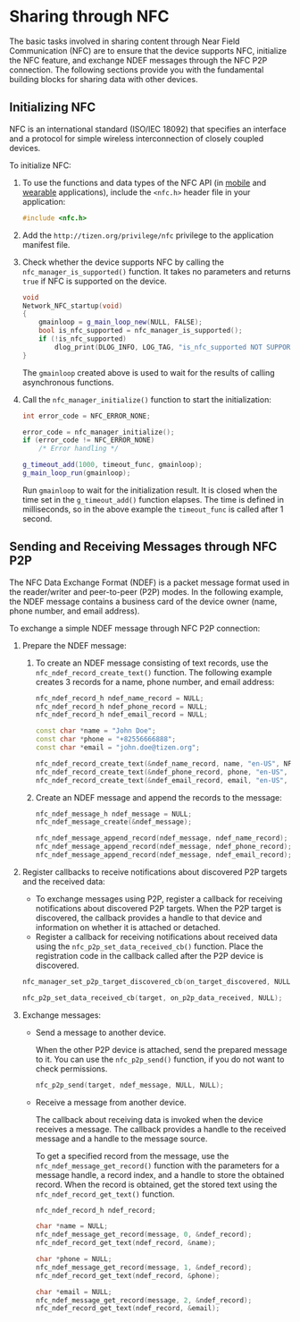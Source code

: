 
# Sharing through NFC

The basic tasks involved in sharing content through Near Field
Communication (NFC) are to ensure that the device supports NFC,
initialize the NFC feature, and exchange NDEF messages through the NFC
P2P connection. The following sections provide you with the fundamental
building blocks for sharing data with other devices.


## Initializing NFC

NFC is an international standard (ISO/IEC 18092) that specifies an
interface and a protocol for simple wireless interconnection of closely
coupled devices.

To initialize NFC:

1.  To use the functions and data types of the NFC API (in
    [mobile](../../api/mobile/latest/group__CAPI__NETWORK__NFC__MODULE.html)
    and
    [wearable](../../api/wearable/latest/group__CAPI__NETWORK__NFC__MODULE.html)
    applications), include the `<nfc.h>` header file in your
    application:

    ```cpp
    #include <nfc.h>
    ```

2. Add the `http://tizen.org/privilege/nfc` privilege to the
    application manifest file.
3. Check whether the device supports NFC by calling the
    `nfc_manager_is_supported()` function. It takes no parameters and
    returns `true` if NFC is supported on the device.

    ```cpp
    void
    Network_NFC_startup(void)
    {
        gmainloop = g_main_loop_new(NULL, FALSE);
        bool is_nfc_supported = nfc_manager_is_supported();
        if (!is_nfc_supported)
            dlog_print(DLOG_INFO, LOG_TAG, "is_nfc_supported NOT SUPPORTED");
    }
    ```

    The `gmainloop` created above is used to wait for the results of
    calling asynchronous functions.

4. Call the `nfc_manager_initialize()` function to start the
    initialization:

    ```cpp
    int error_code = NFC_ERROR_NONE;

    error_code = nfc_manager_initialize();
    if (error_code != NFC_ERROR_NONE)
        /* Error handling */

    g_timeout_add(1000, timeout_func, gmainloop);
    g_main_loop_run(gmainloop);
    ```

    Run `gmainloop` to wait for the initialization result. It is closed
    when the time set in the `g_timeout_add()` function elapses. The
    time is defined in milliseconds, so in the above example the
    `timeout_func` is called after 1 second.


## Sending and Receiving Messages through NFC P2P

The NFC Data Exchange Format (NDEF) is a packet message format used in
the reader/writer and peer-to-peer (P2P) modes. In the following
example, the NDEF message contains a business card of the device owner
(name, phone number, and email address).

To exchange a simple NDEF message through NFC P2P connection:

1.  Prepare the NDEF message:  
    1.  To create an NDEF message consisting of text records, use the
        `nfc_ndef_record_create_text()` function. The following example
        creates 3 records for a name, phone number, and email address:

        ```cpp
        nfc_ndef_record_h ndef_name_record = NULL;
        nfc_ndef_record_h ndef_phone_record = NULL;
        nfc_ndef_record_h ndef_email_record = NULL;

        const char *name = "John Doe";
        const char *phone = "+82556666888";
        const char *email = "john.doe@tizen.org";

        nfc_ndef_record_create_text(&ndef_name_record, name, "en-US", NFC_ENCODE_UTF_8);
        nfc_ndef_record_create_text(&ndef_phone_record, phone, "en-US", NFC_ENCODE_UTF_8);
        nfc_ndef_record_create_text(&ndef_email_record, email, "en-US", NFC_ENCODE_UTF_8);
        ```

    2. Create an NDEF message and append the records to the message:

        ```cpp
        nfc_ndef_message_h ndef_message = NULL;
        nfc_ndef_message_create(&ndef_message);

        nfc_ndef_message_append_record(ndef_message, ndef_name_record);
        nfc_ndef_message_append_record(ndef_message, ndef_phone_record);
        nfc_ndef_message_append_record(ndef_message, ndef_email_record);
        ```

2. Register callbacks to receive notifications about discovered P2P
    targets and the received data:

    -   To exchange messages using P2P, register a callback for
        receiving notifications about discovered P2P targets. When the
        P2P target is discovered, the callback provides a handle to that
        device and information on whether it is attached or detached.
    -   Register a callback for receiving notifications about received
        data using the `nfc_p2p_set_data_received_cb()` function. Place
        the registration code in the callback called after the P2P
        device is discovered.

    ```cpp
    nfc_manager_set_p2p_target_discovered_cb(on_target_discovered, NULL);

    nfc_p2p_set_data_received_cb(target, on_p2p_data_received, NULL);
    ```

3. Exchange messages:
    -   Send a message to another device.

        When the other P2P device is attached, send the prepared message
        to it. You can use the `nfc_p2p_send()` function, if you do not
        want to check permissions.

        ```cpp
        nfc_p2p_send(target, ndef_message, NULL, NULL);
        ```

    - Receive a message from another device.

        The callback about receiving data is invoked when the device
        receives a message. The callback provides a handle to the
        received message and a handle to the message source.

        To get a specified record from the message, use the
        `nfc_ndef_message_get_record()` function with the parameters for
        a message handle, a record index, and a handle to store the
        obtained record. When the record is obtained, get the stored
        text using the `nfc_ndef_record_get_text()` function.

        ```cpp
        nfc_ndef_record_h ndef_record;

        char *name = NULL;
        nfc_ndef_message_get_record(message, 0, &ndef_record);
        nfc_ndef_record_get_text(ndef_record, &name);

        char *phone = NULL;
        nfc_ndef_message_get_record(message, 1, &ndef_record);
        nfc_ndef_record_get_text(ndef_record, &phone);

        char *email = NULL;
        nfc_ndef_message_get_record(message, 2, &ndef_record);
        nfc_ndef_record_get_text(ndef_record, &email);
        ```
